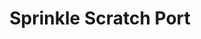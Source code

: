 ---
slug: sprinkle-scratch-port
title: Sprinkle Scratch Port
description: "Sprinkle Scratch Port is an exciting online game. Play for free directly in your browser!"
icon: /images/new_mods/Sprinkle Scratch Port.png
url: https://wowtbc.net/sprunkin/sprinkle-scratchport1/index.html
previewImage: /images/new_mods/Sprinkle Scratch Port.png
type: new mods

# SEO配置
seo:
  title: "Sprinkle Scratch Port - Play Free Online Game | Fun Browser Games"
  description: "Sprinkle Scratch Port - Play this fun online game for free in your browser. No download required!"
  ogImage: "/images/new_mods/Sprinkle Scratch Port.png"
  keywords: "sprinkle-scratch-port, online game, browser game, free game, new mods game, play online"

videoUrls:
  - https://www.youtube.com/embed/example1
  - https://www.youtube.com/embed/example2

whyPlay:
  title: "Why Play Sprinkle Scratch Port?"
  items:
    - "Immersive Gameplay: Sprinkle Scratch Port offers an engaging and immersive gaming experience that will keep you entertained for hours"
    - "Challenging Levels: Test your skills with increasingly difficult challenges and obstacles"
    - "Beautiful Graphics: Enjoy stunning visuals and smooth animations that bring the game world to life"
    - "Regular Updates: New content and features are added regularly to keep the game fresh and exciting"
    - "Free to Play: Experience all the fun without spending a penny"
    - "Community Features: Connect with other players, share strategies, and compete for high scores"
    - "Cross-Platform: Play on any device with a web browser, no downloads required"

features:
  title: "Key Features of Sprinkle Scratch Port"
  image: "/images/new_mods/Sprinkle Scratch Port.png"
  items:
    - "Intuitive Controls: Easy to learn controls make Sprinkle Scratch Port accessible for players of all skill levels"
    - "Multiple Game Modes: Enjoy various gameplay options that provide different challenges and experiences"
    - "Character Customization: Personalize your gaming experience with unique characters and items"
    - "Achievement System: Complete special tasks to earn rewards and recognition"
    - "Leaderboards: Compete with players worldwide and see who can achieve the highest scores"

characteristics:
  title: "Game Characteristics"
  image: "/images/new_mods/Sprinkle Scratch Port.png"
  items:
    - "Genre: New mods game with elements of strategy and skill"
    - "Difficulty: Suitable for both casual gamers and those seeking a challenge"
    - "Play Time: Quick sessions or extended gameplay, depending on your preference"
    - "Art Style: Vibrant and engaging visuals that enhance the gaming experience"
    - "Sound Design: Immersive audio that complements the gameplay perfectly"

info: "Sprinkle Scratch Port is an exciting online game that offers players a unique and engaging gaming experience. With its intuitive controls, stunning visuals, and challenging gameplay, Sprinkle Scratch Port provides hours of entertainment for players of all ages and skill levels. Whether you're looking for a quick gaming session during a break or an extended play session, Sprinkle Scratch Port delivers an immersive experience that will keep you coming back for more. The game features multiple levels of increasing difficulty, ensuring that players are constantly challenged as they progress. With regular updates adding new content and features, Sprinkle Scratch Port remains fresh and exciting, providing endless entertainment options for its growing community of players."

howToPlayIntro: "Welcome to Sprinkle Scratch Port! This guide will walk you through the basics and help you master the game. Whether you're a beginner or looking to improve your skills, these tips and instructions will enhance your gaming experience."

howToPlaySteps:
  - title: "Getting Started"
    description: "Begin your Sprinkle Scratch Port adventure by familiarizing yourself with the controls. Use your keyboard or mouse to navigate through the game interface. The tutorial will guide you through the basic mechanics and help you understand the objectives."
  - title: "Understanding the Objectives"
    description: "In Sprinkle Scratch Port, your main goal is to progress through levels by completing specific objectives. Each level presents unique challenges that require different strategies and approaches."
  - title: "Mastering the Controls"
    description: "Practice using the controls to improve your precision and reaction time. Sprinkle Scratch Port requires quick reflexes and strategic thinking to overcome obstacles and defeat opponents."
  - title: "Utilizing Power-ups"
    description: "Collect power-ups throughout the game to enhance your abilities and overcome difficult challenges. Each power-up offers unique advantages that can be crucial for success."
  - title: "Developing Strategies"
    description: "As you progress in Sprinkle Scratch Port, develop effective strategies for different scenarios. Analyze patterns, anticipate challenges, and adapt your approach to maximize your performance."

faq:
  title: "Frequently Asked Questions about Sprinkle Scratch Port"
  items:
    - question: "Is Sprinkle Scratch Port free to play?"
      answer: "Yes, Sprinkle Scratch Port is completely free to play directly in your web browser. No downloads or purchases are required to enjoy the full game experience."
    - question: "Can I play Sprinkle Scratch Port on mobile devices?"
      answer: "Yes, Sprinkle Scratch Port is optimized for both desktop and mobile play. You can enjoy the game on any device with a web browser and internet connection."
    - question: "Are there any in-game purchases?"
      answer: "While Sprinkle Scratch Port is free to play, there may be optional in-game purchases available for cosmetic items or additional features that don't affect core gameplay."
    - question: "How often is Sprinkle Scratch Port updated?"
      answer: "The developers regularly update Sprinkle Scratch Port with new content, features, and improvements based on player feedback and game performance."
    - question: "Can I play Sprinkle Scratch Port offline?"
      answer: "Currently, Sprinkle Scratch Port requires an internet connection to play as it's a browser-based online game."
    - question: "Is Sprinkle Scratch Port suitable for children?"
      answer: "Yes, Sprinkle Scratch Port is designed to be family-friendly and suitable for players of all ages."
    - question: "How do I report bugs or issues?"
      answer: "If you encounter any problems while playing Sprinkle Scratch Port, you can report them through the game's support page or contact the developers directly through their website."
    - question: "Still Have Questions?"
      answer: "If you have additional questions about Sprinkle Scratch Port that aren't covered in this FAQ, please visit our support center or contact our customer service team for assistance."
---